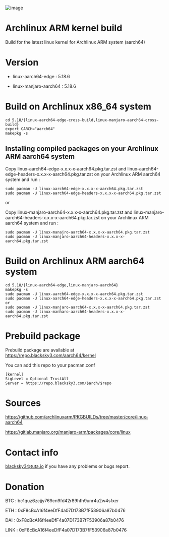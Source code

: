 ![image](https://user-images.githubusercontent.com/68618182/149712738-3294351d-208f-4103-bc54-4fb0556e1524.png)

# Archlinux ARM kernel build
Build for the latest linux kernel for Archlinux ARM system (aarch64)

# Version

- linux-aarch64-edge : 5.18.6

- linux-manjaro-aarch64 : 5.18.6

# Build on Archlinux x86_64 system

    cd 5.18/{linux-aarch64-edge-cross-build,linux-manjaro-aarch64-cross-build}
    export CARCH="aarch64"
    makepkg -s

## Installing compiled packages on your Archlinux ARM aarch64 system  

Copy linux-aarch64-edge-x.x.x-x-aarch64.pkg.tar.zst and linux-aarch64-edge-headers-x.x.x-x-aarch64.pkg.tar.zst on your Archlinux ARM aarch64 system and run :

    sudo pacman -U linux-aarch64-edge-x.x.x-x-aarch64.pkg.tar.zst  
    sudo pacman -U linux-aarch64-edge-headers-x.x.x-x-aarch64.pkg.tar.zst     

or

Copy linux-manjaro-aarch64-x.x.x-x-aarch64.pkg.tar.zst and linux-manjaro-aarch64-headers-x.x.x-x-aarch64.pkg.tar.zst on your Archlinux ARM aarch64 system and run :

    sudo pacman -U linux-manajro-aarch64-x.x.x-x-aarch64.pkg.tar.zst  
    sudo pacman -U linux-manjaro-aarch64-headers-x.x.x-x-aarch64.pkg.tar.zst   

# Build on Archlinux ARM aarch64 system

    cd 5.18/{linux-aarch64-edge,linux-manjaro-aarch64}
    makepkg -s
    sudo pacman -U linux-aarch64-edge-x.x.x-x-aarch64.pkg.tar.zst  
    sudo pacman -U linux-aarch64-edge-headers-x.x.x-x-aarch64.pkg.tar.zst
    or
    sudo pacman -U linux-manjaro-aarch64-x.x.x-x-aarch64.pkg.tar.zst  
    sudo pacman -U linux-manharo-aarch64-headers-x.x.x-x-aarch64.pkg.tar.zst  

# Prebuild package

Prebuild package are available at https://repo.blacksky3.com/aarch64/kernel

You can add this repo to your pacman.conf

    [kernel]
    SigLevel = Optional TrustAll
    Server = https://repo.blacksky3.com/$arch/$repo

# Sources

https://github.com/archlinuxarm/PKGBUILDs/tree/master/core/linux-aarch64

https://gitlab.manjaro.org/manjaro-arm/packages/core/linux

# Contact info

blacksky3@tuta.io if you have any problems or bugs report.

# Donation

BTC : bc1quz6zcjjy769cn9fd42r89hfh9unr4u2w4sfxer

ETH : 0xF8cBcA16f4eeDfF4a07D173B7fF53906a87b0476

DAI : 0xF8cBcA16f4eeDfF4a07D173B7fF53906a87b0476

LINK : 0xF8cBcA16f4eeDfF4a07D173B7fF53906a87b0476
